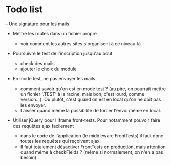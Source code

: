 # Todo list


– Une signature pour les mails

- Mettre les routes dans un fichier propre
  * voir comment les autres sites s'organisent à ce niveau-là

- Poursuivre le test de l'inscription jusqu'au bout
  * check des mails
  * ajouter le choix du module

- En mode test, ne pas envoyer les mails
  * comment savoir qu'on est en mode test ? (au pire, on pourrait mettre un fichier '.TEST' à la racine, mais bon, c'est lourd, comme version…). Ou plutôt, c'est quand on est en local qu'on ne doit pas les envoyer.
  * Laisser quand même la possibilité de forcer l'envoi même en local.

- Utiliser jQuery pour l'iframe front-tests. Pour notamment pouvoir faire des requêtes ajax facilement
  * dans le code de l'application (le middleware FrontTests) il faut donc toutes les requêtes qui reçoivent ajax.
  * Il faut totalement désactiver FrontTests en production, mais attention quand même à checkFields ? (même si normalement, on n'en a pas besoin).
